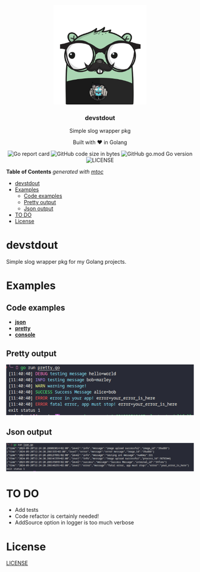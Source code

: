 <p align="center" >
    <img src="img/logo.png" alt="logo" width="250"/>
<h3 align="center">devstdout</h3>
<p align="center">Simple slog wrapper pkg</p>
<p align="center">Built with ❤ in Golang</p>
</p>

<p align="center" >
    <img alt="Go report card" src="https://goreportcard.com/badge/github.com/containerscrew/devstdout">
    <img alt="GitHub code size in bytes" src="https://img.shields.io/github/languages/code-size/containerscrew/devstdout">
    <img alt="GitHub go.mod Go version" src="https://img.shields.io/github/go-mod/go-version/containerscrew/devstdout">
    <img alt="LICENSE" src="https://img.shields.io/github/license/containerscrew/devstdout">
</p>

<!-- START OF TOC !DO NOT EDIT THIS CONTENT MANUALLY-->
**Table of Contents**  *generated with [mtoc](https://github.com/containerscrew/mtoc)*
- [devstdout](#devstdout)
- [Examples](#examples)
  - [Code examples](#code-examples)
  - [Pretty output](#pretty-output)
  - [Json output](#json-output)
- [TO DO](#to-do)
- [License](#license)
<!-- END OF TOC -->

# devstdout

Simple slog wrapper pkg for my Golang projects.

# Examples

## Code examples

* [**json**](./examples/json/json.go)
* [**pretty**](./examples/pretty/pretty.go)
* [**console**](./examples/console/console.go)

## Pretty output
![example](./img/example.png)

## Json output
![example2](./img/example2.png)

# TO DO

* Add tests
* Code refactor is certainly needed!
* AddSource option in logger is too much verbose

# License

[LICENSE](./LICENSE)
